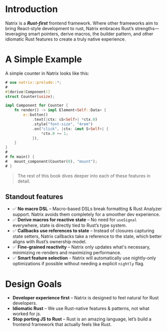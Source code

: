 # Introduction

Natrix is a ***Rust-first*** frontend framework. Where other frameworks aim to bring React-style development to rust, Natrix embraces Rust’s strengths—leveraging smart pointers, derive macros, the builder pattern, and other idiomatic Rust features to create a truly native experience.

# A Simple Example
A simple counter in Natrix looks like this:
```rust
# use natrix::prelude::*;
#
#[derive(Component)]
struct Counter(usize);

impl Component for Counter {
    fn render() -> impl Element<Self::Data> {
        e::button()
            .text(|ctx: &S<Self>| *ctx.0)
            .style("font-size", "4rem")
            .on("click", |ctx: &mut S<Self>| {
                *ctx.0 += 1;
            }),
    }
}
#
# fn main() {
#   mount_component(Counter(0), "mount");
# }
```
> The rest of this book dives deeper into each of these features in detail.

## Standout features
* ✅ **No macro DSL** – Macro-based DSLs break formatting & Rust Analyzer support. Natrix avoids them completely for a smoother dev experience.
* ✅ **Derive macros for reactive state** – No need for `useSignal` everywhere, state is directly tied to Rust’s type system.
* ✅ **Callbacks use references to state** – Instead of closures capturing state setters, Natrix callbacks take a reference to the state, which better aligns with Rust’s ownership model.
* ✅ **Fine-grained reactivity** – Natrix only updates what's necessary, minimizing re-renders and maximizing performance.
* ✅ **Smart feature selection** - Natrix will automatically use nightly-only optimizations if possible without needing a explicit `nightly` flag.

# Design Goals
* **Developer experience first** – Natrix is designed to feel natural for Rust developers.
* **Idiomatic Rust** – We use Rust-native features & patterns, not what worked for js.
* **Stop porting JS to Rust** – Rust is an amazing language, let’s build a frontend framework that actually feels like Rust.

